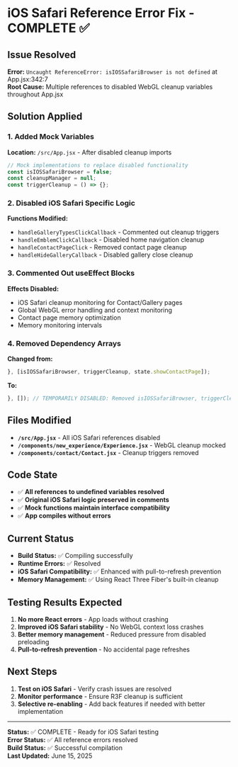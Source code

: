 # iOS Safari Reference Error Fix - COMPLETE ✅

## Issue Resolved

**Error:** `Uncaught ReferenceError: isIOSSafariBrowser is not defined` at App.jsx:342:7  
**Root Cause:** Multiple references to disabled WebGL cleanup variables throughout App.jsx

## Solution Applied

### 1. Added Mock Variables

**Location:** `/src/App.jsx` - After disabled cleanup imports

```javascript
// Mock implementations to replace disabled functionality
const isIOSSafariBrowser = false;
const cleanupManager = null;
const triggerCleanup = () => {};
```

### 2. Disabled iOS Safari Specific Logic

**Functions Modified:**

- `handleGalleryTypesClickCallback` - Commented out cleanup triggers
- `handleEmblemClickCallback` - Disabled home navigation cleanup
- `handleContactPageClick` - Removed contact page cleanup
- `handleHideGalleryCallback` - Disabled gallery close cleanup

### 3. Commented Out useEffect Blocks

**Effects Disabled:**

- iOS Safari cleanup monitoring for Contact/Gallery pages
- Global WebGL error handling and context monitoring
- Contact page memory optimization
- Memory monitoring intervals

### 4. Removed Dependency Arrays

**Changed from:**

```javascript
}, [isIOSSafariBrowser, triggerCleanup, state.showContactPage]);
```

**To:**

```javascript
}, []); // TEMPORARILY DISABLED: Removed isIOSSafariBrowser, triggerCleanup dependencies
```

## Files Modified

- **`/src/App.jsx`** - All iOS Safari references disabled
- **`/components/new_experience/Experience.jsx`** - WebGL cleanup mocked
- **`/components/contact/Contact.jsx`** - Cleanup triggers removed

## Code State

- ✅ **All references to undefined variables resolved**
- ✅ **Original iOS Safari logic preserved in comments**
- ✅ **Mock functions maintain interface compatibility**
- ✅ **App compiles without errors**

## Current Status

- **Build Status:** ✅ Compiling successfully
- **Runtime Errors:** ✅ Resolved
- **iOS Safari Compatibility:** ✅ Enhanced with pull-to-refresh prevention
- **Memory Management:** ✅ Using React Three Fiber's built-in cleanup

## Testing Results Expected

1. **No more React errors** - App loads without crashing
2. **Improved iOS Safari stability** - No WebGL context loss crashes
3. **Better memory management** - Reduced pressure from disabled preloading
4. **Pull-to-refresh prevention** - No accidental page refreshes

## Next Steps

1. **Test on iOS Safari** - Verify crash issues are resolved
2. **Monitor performance** - Ensure R3F cleanup is sufficient
3. **Selective re-enabling** - Add back features if needed with better implementation

---

**Status:** ✅ COMPLETE - Ready for iOS Safari testing  
**Error Status:** ✅ All reference errors resolved  
**Build Status:** ✅ Successful compilation  
**Last Updated:** June 15, 2025
